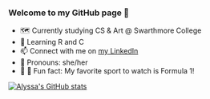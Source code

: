 ### Welcome to my GitHub page 👋

- 🗺  Currently studying CS & Art @ Swarthmore College
- 🌱  Learning R and C
- 📫  Connect with me on [my LinkedIn](https://www.linkedin.com/in/alyssa-zhang-13697a187/)
- 🍄  Pronouns: she/her
- 🐢 💨  Fun fact: My favorite sport to watch is Formula 1!

[![Alyssa's GitHub stats](https://github-readme-stats.vercel.app/api?username=amzhang02&include_all_commits=true&count_private=true&show_icons=true&hide=stars&theme=radical)](https://github.com/amzhang02/github-readme-stats)
